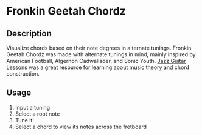 # Fronkin Geetah Chordz

## Description

Visualize chords based on their note degrees in alternate tunings. Fronkin Geetah Chordz was made with alternate tunings in mind, mainly inspired by American Football, Algernon Cadwallader, and Sonic Youth. [Jazz Guitar Lessons](http://www.jazzguitar.be/jazz_guitar_lessons.html) was a great resource for learning about music theory and chord construction.

## Usage

1.  Input a tuning
2.  Select a root note
3.  Tune it!
4.  Select a chord to view its notes across the fretboard 
